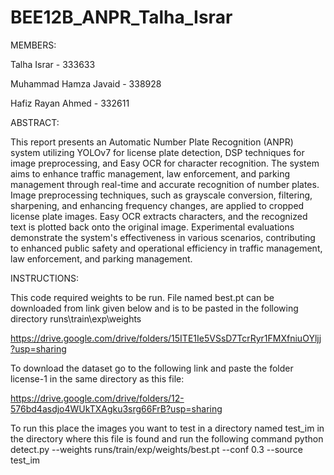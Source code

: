 # BEE12B_ANPR_Talha_Israr

MEMBERS:

Talha Israr - 333633

Muhammad Hamza Javaid - 338928

Hafiz Rayan Ahmed - 332611


ABSTRACT:

This report presents an Automatic Number Plate Recognition (ANPR) system utilizing YOLOv7 for license plate detection, DSP techniques for image preprocessing, and Easy OCR for character recognition. The system aims to enhance traffic management, law enforcement, and parking management through real-time and accurate recognition of number plates. Image preprocessing techniques, such as grayscale conversion, filtering, sharpening, and enhancing frequency changes, are applied to cropped license plate images. Easy OCR extracts characters, and the recognized text is plotted back onto the original image. Experimental evaluations demonstrate the system's effectiveness in various scenarios, contributing to enhanced public safety and operational efficiency in traffic management, law enforcement, and parking management.


INSTRUCTIONS:

This code required weights to be run. File named best.pt can be downloaded from link given below and is to be pasted in the following directory runs\train\exp\weights

https://drive.google.com/drive/folders/15ITE1Ie5VSsD7TcrRyr1FMXfniuOYljj?usp=sharing

To download the dataset go to the following link and paste the folder license-1 in the same directory as this file:

https://drive.google.com/drive/folders/12-576bd4asdjo4WUkTXAgku3srg66FrB?usp=sharing

To run this place the images you want to test in a directory named test_im in the directory where this file is found and run the following command
python detect.py --weights runs/train/exp/weights/best.pt --conf 0.3 --source test_im
